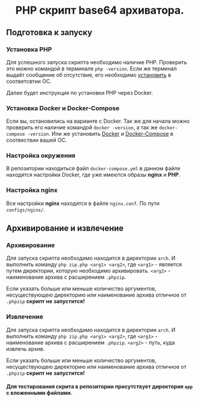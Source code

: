 <h1 align="center"> PHP скрипт base64 архиватора.</h1>

## Подготовка к запуску

### Установка PHP
    
Для успешного запуска скрипта необходимо наличие PHP. 
Проверить это можно командой в терминале `php -version`.
Если же терминал выдаёт сообщение об отсутствие, его необходимо [установить](https://www.php.net/downloads) в соответсвтии ОС.


Далее будет инструкция по установки PHP через Docker.

### Установка Docker и Docker-Compose

Если вы, остановились на варианте с Docker. Так же для начала можно проверить его наличие командой `docker -version`, а так же `docker-compose -version`. Или же  установить [Docker](https://docs.docker.com/engine/install/) и [Docker-Compose](https://docs.docker.com/compose/install/) в соотвествии вашей ОС.


### Настройка окружения 

В репозитории находиться файл `docker-compose.yml` 
в данном файле находятся настройки Docker, где уже имеются образы **nginx** и **PHP**.

### Настройка nginx 

Все настройки **nginx** находятся в файле `nginx.conf`.
По пути `configs/nginx/`. 


## Архивирование и извлечение

### Архивирование

Для запуска скрипта необходимо находится в директории `arch`. И выполнить команду
`php zip.php <arg1> <arg2>`, где `<arg1>` - является путем директории, которую необходимо архивировать.
`<arg2>` - наименование архива с расширением `.phpzip`. 

Если указать больше или меньше количество аргументов, несуществующею директорию или наименование архива отличное от `.phpzip` **скрипт не запустится!**


### Извлечение

Для запуска скрипта необходимо находится в директории `arch`. И выполнить команду
`php zip.php <arg1> <arg2>`, где `<arg1>` - наименование архива с расширением `.phpzip`.
`<arg2>` - путь, куда извлечь архив.

Если указать больше или меньше количество аргументов, несуществующею директорию или наименование архива отличное от `.phpzip` **скрипт не запустится!**


#### Для тестирования скрита в репозитории присутствует директория `app` с вложенными файлами.


